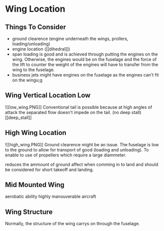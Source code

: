 # Wing Location

## Things To Consider
- ground clearence (engine underneath the wings, prollers, loading/unloading)
- engine location ([[dihedral]])
- span loading is good and is achieved through putting the engines on the wing. Otherwise, the engines would be on the fuselage and the force of the lift to counter the weight of the engines will have to transfer from the wing to the fuselage.
- business jets might have engines on the fuselage as the engines can't fit on the wingu;g

## Wing Vertical Location Low
![[low_wing.PNG]]
Conventional tail is possible because at high angles of attack the separated flow doesn't impede on the tail. (no deep stall) [[deep_stall]]

## High Wing Location
![[high_wing.PNG]]
Ground clearence might be an issue. The fuselage is low to the ground to allow for transport of good (loading and unloading). To enable to use of propellers which require a large diammeter.

reduces the ammount of ground affect when comming in to land and should be considered for short takeoff and landing.

## Mid Mounted Wing
aerobatic ability
highly manouverable aircraft

## Wing Structure
Normally, the structure of the wing carrys on through the fuselage.









